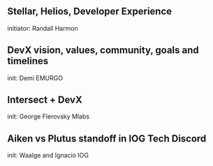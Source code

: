 ## Stellar, Helios, Developer Experience
initiator: Randall Harmon

## DevX vision, values, community, goals and timelines
init: Demi EMURGO

## Intersect + DevX
init: George Flerovsky Mlabs

## Aiken vs Plutus standoff in IOG Tech Discord
init: Waalge and Ignacio IOG
